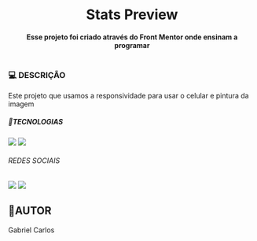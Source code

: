<h1 align="center">
    <br>Stats Preview
</h1>

<h4 align="center">
    Esse projeto foi criado através do Front Mentor onde ensinam a programar
</h4>

<img src="">
<br>
  <h3>💻 DESCRIÇÃO </h3>

Este projeto que usamos a responsividade para usar o celular e pintura da imagem 

<h5> 🔨TECNOLOGIAS</h5>

<img src="https://img.shields.io/badge/HTML5-E34F26?style=for-the-badge&logo=html5&logoColor=white">
<img src="https://img.shields.io/badge/CSS3-1572B6?style=for-the-badge&logo=css3&logoColor=white">

<h6>REDES SOCIAIS</h6>

<a href= "https://www.instagram.com/gabrieldev___/" target= "_blank"><img src= "https://img.shields.io/badge/Instagram-E4405F?style=for-the-badge&logo=instagram&logoColor=white"></a>
<a href= "https://www.instagram.com/__gabriel__._._/" target= "_blank"><img src= "https://img.shields.io/badge/LinkedIn-0077B5?style=for-the-badge&logo=linkedin&logoColor=white"></a>

<h2> 👨AUTOR</h2>

Gabriel Carlos